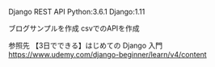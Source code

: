 Django REST API 
Python:3.6.1
Django:1.11

ブログサンプルを作成
csvでのAPIを作成

参照先
【3日でできる】はじめての Django 入門
https://www.udemy.com/django-beginner/learn/v4/content

